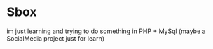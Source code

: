 # Sbox
im just learning and trying to do something in PHP + MySql (maybe a SocialMedia project just for learn)
